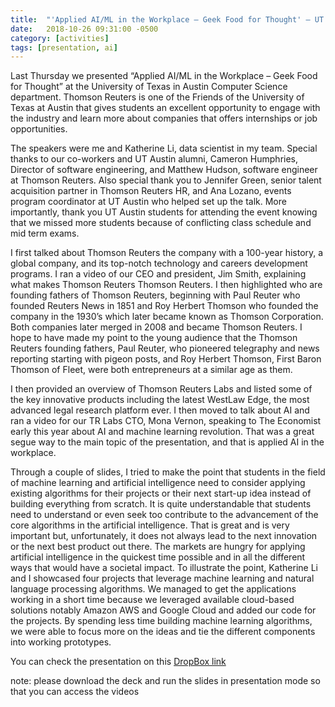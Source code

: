 ```yaml
---
title:  "'Applied AI/ML in the Workplace – Geek Food for Thought' – UT Austin presentation"
date:   2018-10-26 09:31:00 -0500
category: [activities]
tags: [presentation, ai]
---
```


Last Thursday we presented “Applied AI/ML in the Workplace –
Geek Food for Thought” at the University of Texas in Austin Computer Science department. Thomson Reuters is one of the Friends of the University of Texas at Austin that gives students an excellent opportunity to engage with the industry and learn more about companies that offers internships or job opportunities.

The speakers were me and Katherine Li, data scientist in my team. Special thanks to our co-workers and UT Austin alumni, Cameron Humphries, Director of software engineering, and Matthew Hudson, software engineer at Thomson Reuters. Also special thank you to Jennifer Green, senior talent acquisition partner in Thomson Reuters HR, and Ana Lozano, events program coordinator at UT Austin who helped set up the talk. More importantly, thank you UT Austin students for attending the event knowing that we missed more students because of conflicting class schedule and mid term exams.

I first talked about Thomson Reuters the company with a 100-year history, a global company, and its top-notch technology and careers development programs. I ran a video of our CEO and president, Jim Smith, explaining what makes Thomson Reuters Thomson Reuters. I then highlighted who are founding fathers of Thomson Reuters, beginning with Paul Reuter who founded Reuters News in 1851 and Roy Herbert Thomson who founded the company in the 1930’s which later became known as Thomson Corporation. Both companies later merged in 2008 and became Thomson Reuters. I hope to have made my point to the young audience that the Thomson Reuters founding fathers, Paul Reuter, who pioneered telegraphy and news reporting starting with pigeon posts, and Roy Herbert Thomson, First Baron Thomson of Fleet, were both entrepreneurs at a similar age as them.

I then provided an overview of Thomson Reuters Labs and listed some of the key innovative products including the latest WestLaw Edge, the most advanced legal research platform ever. I then moved to talk about AI and ran a video for our TR Labs CTO, Mona Vernon, speaking to The Economist early this year about AI and machine learning revolution. That was a great segue way to the main topic of the presentation, and that is applied AI in the workplace.

Through a couple of slides, I tried to make the point that students in the field of machine learning and artificial intelligence need to consider applying existing algorithms for their projects or their next start-up idea instead of building everything from scratch. It is quite understandable that students need to understand or even seek too contribute to the advancement of the core algorithms in the artificial intelligence. That is great and is very important but, unfortunately, it does not always lead to the next innovation or the next best product out there. The markets are hungry for applying artificial intelligence in the quickest time possible and in all the different ways that would have a societal impact. To illustrate the point, Katherine Li and I showcased four projects that leverage machine learning and natural language processing algorithms. We managed to get the applications working in a short time because we leveraged available cloud-based solutions notably Amazon AWS and Google Cloud and added our code for the projects. By spending less time building machine learning algorithms, we were able to focus more on the ideas and tie the different components into working prototypes.

You can check the presentation on this [DropBox link](https://www.dropbox.com/s/qatw9zmzmksbi2d/tarek_utaustin_presentation_2018.pptx?dl=0) 

note: please download the deck and run the slides in presentation mode so that you can access the videos
